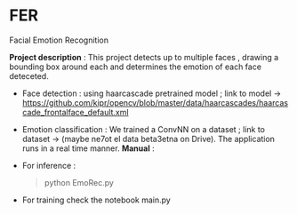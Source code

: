 # FER
Facial Emotion Recognition

**Project description** :
  This project detects up to multiple faces , drawing a bounding box around each and determines the emotion of each face deteceted.
  
  * Face detection : using haarcascade pretrained model ; link to model -> https://github.com/kipr/opencv/blob/master/data/haarcascades/haarcascade_frontalface_default.xml
  
  * Emotion classification : We trained a ConvNN on a dataset ; link to dataset -> (maybe ne7ot el data beta3etna on Drive).
  The application runs in a real time manner.
**Manual** :
  - For inference :
    > python EmoRec.py
  - For training check the notebook main.py
  
